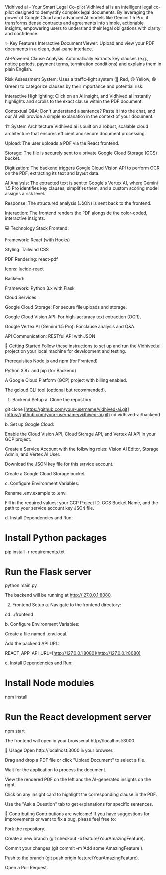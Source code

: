 Vidhived ai - Your Smart Legal Co-pilot
Vidhived ai is an intelligent legal co-pilot designed to demystify complex legal documents. By leveraging the power of Google Cloud and advanced AI models like Gemini 1.5 Pro, it transforms dense contracts and agreements into simple, actionable insights, empowering users to understand their legal obligations with clarity and confidence.

✨ Key Features
Interactive Document Viewer: Upload and view your PDF documents in a clean, dual-pane interface.

AI-Powered Clause Analysis: Automatically extracts key clauses (e.g., notice periods, payment terms, termination conditions) and explains them in plain English.

Risk Assessment System: Uses a traffic-light system (🔴 Red, 🟡 Yellow, 🟢 Green) to categorize clauses by their importance and potential risk.

Interactive Highlighting: Click on an AI insight, and Vidhived.ai instantly highlights and scrolls to the exact clause within the PDF document.

Contextual Q&A: Don't understand a sentence? Paste it into the chat, and our AI will provide a simple explanation in the context of your document.

🏗️ System Architecture
Vidhived.ai is built on a robust, scalable cloud architecture that ensures efficient and secure document processing.

Upload: The user uploads a PDF via the React frontend.

Storage: The file is securely sent to a private Google Cloud Storage (GCS) bucket.

Digitization: The backend triggers Google Cloud Vision API to perform OCR on the PDF, extracting its text and layout data.

AI Analysis: The extracted text is sent to Google's Vertex AI, where Gemini 1.5 Pro identifies key clauses, simplifies them, and a custom scoring model assigns a risk level.

Response: The structured analysis (JSON) is sent back to the frontend.

Interaction: The frontend renders the PDF alongside the color-coded, interactive insights.

💻 Technology Stack
Frontend:

Framework: React (with Hooks)

Styling: Tailwind CSS

PDF Rendering: react-pdf

Icons: lucide-react

Backend:

Framework: Python 3.x with Flask

Cloud Services:

Google Cloud Storage: For secure file uploads and storage.

Google Cloud Vision API: For high-accuracy text extraction (OCR).

Google Vertex AI (Gemini 1.5 Pro): For clause analysis and Q&A.

API Communication: RESTful API with JSON

🚀 Getting Started
Follow these instructions to set up and run the Vidhived.ai project on your local machine for development and testing.

Prerequisites
Node.js and npm (for Frontend)

Python 3.8+ and pip (for Backend)

A Google Cloud Platform (GCP) project with billing enabled.

The gcloud CLI tool (optional but recommended).

1. Backend Setup
a. Clone the repository:

git clone [https://github.com/your-username/vidhived-ai.git](https://github.com/your-username/vidhived-ai.git)
cd vidhived-ai/backend

b. Set up Google Cloud:

Enable the Cloud Vision API, Cloud Storage API, and Vertex AI API in your GCP project.

Create a Service Account with the following roles: Vision AI Editor, Storage Admin, and Vertex AI User.

Download the JSON key file for this service account.

Create a Google Cloud Storage bucket.

c. Configure Environment Variables:

Rename .env.example to .env.

Fill in the required values: your GCP Project ID, GCS Bucket Name, and the path to your service account key JSON file.

d. Install Dependencies and Run:

# Install Python packages
pip install -r requirements.txt

# Run the Flask server
python main.py

The backend will be running at http://127.0.0.1:8080.

2. Frontend Setup
a. Navigate to the frontend directory:

cd ../frontend 

b. Configure Environment Variables:

Create a file named .env.local.

Add the backend API URL:

REACT_APP_API_URL=[http://127.0.0.1:8080](http://127.0.0.1:8080)

c. Install Dependencies and Run:

# Install Node modules
npm install

# Run the React development server
npm start

The frontend will open in your browser at http://localhost:3000.

📝 Usage
Open http://localhost:3000 in your browser.

Drag and drop a PDF file or click "Upload Document" to select a file.

Wait for the application to process the document.

View the rendered PDF on the left and the AI-generated insights on the right.

Click on any insight card to highlight the corresponding clause in the PDF.

Use the "Ask a Question" tab to get explanations for specific sentences.

🤝 Contributing
Contributions are welcome! If you have suggestions for improvements or want to fix a bug, please feel free to:

Fork the repository.

Create a new branch (git checkout -b feature/YourAmazingFeature).

Commit your changes (git commit -m 'Add some AmazingFeature').

Push to the branch (git push origin feature/YourAmazingFeature).

Open a Pull Request.
